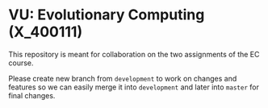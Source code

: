# VU: Evolutionary Computing (X_400111)

This repository is meant for collaboration on the two assignments of the EC course.

Please create new branch from `development` to work on changes and features so we can easily merge it into `development` and later into `master` for final changes.
